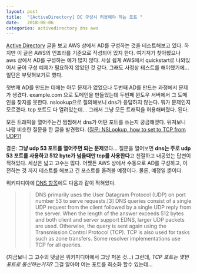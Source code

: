```yaml
---
layout: post
title:  "[ActiveDirectory] DC 구성시 허용해야 하는 포트 "
date:   2018-08-06
categories: activedirectory dns aws 
---
```


[Active Directory](http://dianememory.tistory.com/5) 글을 보고 AWS 상에서 AD를 구성하는 것을 테스트해보고 있다. 하지만 이 글은 AWS의 인프라를 기준으로 작성되어 있지 한다. 여기저기 찾아봤으나 aws 상에서 AD를 구성하는 예가 많지 않다. 사실 쉽게 AWS에서 quickstart로 나와있어서 굳이 구성 예제가 필요하지 않았던 것 같다. 그래도 사정상 테스트를 해야했기에... 일단은 부딪혀보기로 했다. 

첫번재 AD를 만드는 데에는 아무 문제가 없었으나 두번째 AD를 만드는 과정에서 문제가 생겼다. example.com 으로 도메인을 만들었는데 두번째 윈도우 서버에서 그 도메인을 찾지를 못한다. nslookup으로 질의해보니 dns가 응답하지 않는다. 뭐가 문제인지 모르겠다. tcp 포트도 다 열려있는데... 그래서 그냥 모든 트래픽을 허용해버렸다. 된다. 

모든 트래픽을 열어주는건 찜찜해서 dns가 어떤 포트를 쓰는지 궁금해졌다. 뒤져보니 나랑 비슷한 질문을 한 글을 발견했다. ([질문: NSLookup, how to set to TCP from UDP?](https://social.technet.microsoft.com/Forums/windows/en-US/955244f1-867a-4f3b-a0a3-321f05982fa0/nslookup-how-to-set-to-tcp-from-udp?forum=win10itpronetworking))

결론: **그냥 udp 53 포트를 열어주면 되는 문제**였다... 질문을 열어보면 **dns는 주로 udp 53 포트를 사용하고 512 byte가 넘을때만 tcp를 사용한다**고 친절하고 내공있는 답변이 적혀있다. 세상은 넓고 고수는 많다. 어쨌든 AWS 상에서 수동으로 AD를 구성하고, 이전하는 것 까지 테스트를 해보고 긴 포스트를 올려볼 예정이다. 물론, 예정일 뿐이다. 

위키피디아에 [DNS 항목](https://en.wikipedia.org/wiki/Domain_Name_System#DNS_Protocol_transport)에도 다음과 같이 적혀있다. 
>> DNS primarily uses the User Datagram Protocol (UDP) on port number 53 to serve requests.[3] DNS queries consist of a single UDP request from the client followed by a single UDP reply from the server. When the length of the answer exceeds 512 bytes and both client and server support EDNS, larger UDP packets are used. Otherwise, the query is sent again using the Transmission Control Protocol (TCP). TCP is also used for tasks such as zone transfers. Some resolver implementations use TCP for all queries.

(지금보니 그 고수의 댓글은 위키피디아에서 그냥 퍼온 것...) 그런데, *TCP 포트는 몇번 포트로 통신하는거지?* 그걸 알아야 여는 포트를 최소화 할수 있는데... 